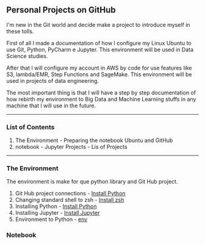 ## Personal Projects on GitHub

I'm new in the Git world and decide make a project to introduce myself in these tolls.

First of all I made a documentation of how I configure my Linux Ubuntu to use Git, Python, PyCharm e Jupyter.
This environment will be used in Data Science studies.

After that I will configure my account in AWS by code for use features like S3, lambda/EMR, Step Functions and SageMake.
This environment will be used in projects of data engineering.

The most important thing is that I will have a step by step documentation of how rebirth my environment to Big Data and Machine Learning stuffs in any machine that I will use in the future.

***
### List of Contents 

1. The Environment - Preparing the notebook Ubuntu and GitHub
2. notebook - Jupyter Projects - Lis of Projects



***
### The Environment 

The environment is make for que python library and Git Hub project.

1. Git Hub project connections - [Install Python](docs/Git-Hub-Project-Connections.md)
2. Changing standard shell to zsh - [Install zsh](docs/Changing-standard-shell-zsh.md)
3. Installing Python - [Install Python](docs/Install-Python.md)
4. Installing Jupyter - [Install Jupyter](docs/Install-jupyter.md)
5. Environment to Python - [env]()



### Notebook




